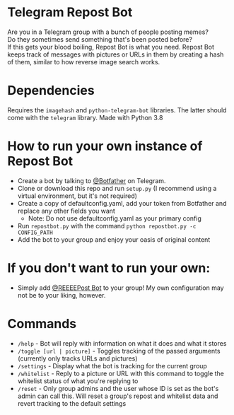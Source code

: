 # Telegram Repost Bot
Are you in a Telegram group with a bunch of people posting memes?\
Do they sometimes send something that's been posted before?\
If this gets your blood boiling, Repost Bot is what you need. Repost Bot keeps track of messages with pictures or URLs in them by creating a hash\
of them, similar to how reverse image search works.

# Dependencies
Requires the `imagehash` and `python-telegram-bot` libraries. The latter should come with the `telegram` library.
Made with Python 3.8

# How to run your own instance of Repost Bot
- Create a bot by talking to [@Botfather](https://telegram.me/botfather) on Telegram.
- Clone or download this repo and run `setup.py` (I recommend using a virtual environment, but it's not required)
- Create a copy of defaultconfig.yaml, add your token from Botfather and replace any other fields you want
  - Note: Do not use defaultconfig.yaml as your primary config
- Run `repostbot.py` with the command `python repostbot.py -c CONFIG_PATH`
- Add the bot to your group and enjoy your oasis of original content

# If you don't want to run your own:
- Simply add [@REEEEPost Bot](https://telegram.me/reeeepost_bot) to your group! My own configuration may not be to your liking, however.

# Commands
- `/help` - Bot will reply with information on what it does and what it stores
- `/toggle [url | picture]` - Toggles tracking of the passed arguments (currently only tracks URLs and pictures)
- `/settings` - Display what the bot is tracking for the current group
- `/whitelist` - Reply to a picture or URL with this command to toggle the whitelist status of what you're replying to
- `/reset` - Only group admins and the user whose ID is set as the bot's admin can call this. Will reset a group's repost and whitelist data and revert tracking to the default settings
